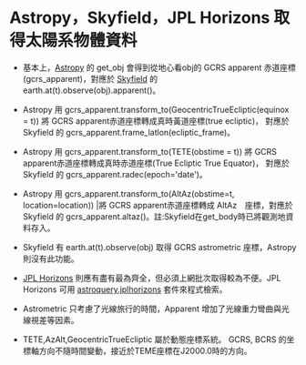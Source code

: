 # Astropy，Skyfield，JPL Horizons 取得太陽系物體資料

* 基本上，[Astropy](https://docs.astropy.org/en/stable/) 的 get_obj 會得到從地心看obj的 GCRS apparent 赤道座標(gcrs_apparent)，對應於 [Skyfield](https://rhodesmill.org/skyfield/) 的 earth.at(t).observe(obj).apparent()。

* Astropy 用 gcrs_apparent.transform_to(GeocentricTrueEcliptic(equinox = t)) 將 GCRS apparent赤道座標轉成真時黃道座標(true ecliptic)，
對應於 Skyfield 的 gcrs_apparent.frame_latlon(ecliptic_frame)。

* Astropy 用 gcrs_apparent.transform_to(TETE(obstime = t)) 將 GCRS apparent赤道座標轉成真時赤道座標(True Ecliptic True Equator)，
對應於 Skyfield 的 gcrs_apparent.radec(epoch='date')。

* Astropy 用 gcrs_apparent.transform_to(AltAz(obstime=t, location=location))
 |將 GCRS apparent赤道座標轉成 AltAz　座標，對應於 Skyfield 的 gcrs_apparent.altaz()。註:Skyfield在get_body時已將觀測地資料存入。

* Skyfield 有 earth.at(t).observe(obj) 取得 GCRS astrometric 座標，Astropy 則沒有此功能。

* [JPL Horizons](https://ssd.jpl.nasa.gov/horizons.cgi) 則應有盡有最為齊全，但必須上網批次取得較為不便。JPL Horizons 可用 [astroquery.jplhorizons](https://astroquery.readthedocs.io/en/latest/jplhorizons/jplhorizons.html) 套件來程式檢索。

* Astrometric 只考慮了光線旅行的時間，Apparent 增加了光線重力彎曲與光線視差等因素。
* TETE,AzAlt,GeocentricTrueEcliptic 屬於動態座標系統。
  GCRS, BCRS 的坐標軸方向不隨時間變動，接近於TEME座標在J2000.0時的方向。
  